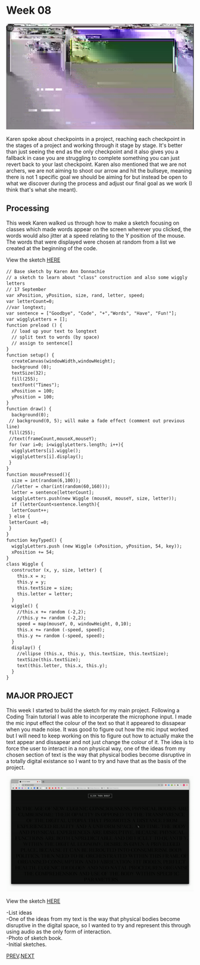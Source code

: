 # Week 08
![](andy_glitch.jpg)

Karen spoke about checkpoints in a project, reaching each checkpoint in the stages of a project and working through it stage by stage. It's better than just seeing the end as the only checkpoint and it also gives you a fallback in case you are struggling to complete something you can just revert back to your last checkpoint. Karen also mentioned that we are not archers, we are not aiming to shoot our arrow and hit the bullseye, meaning there is not 1 specific goal we should be aiming for but instead be open to what we discover during the process and adjust our final goal as we work (I think that's what she meant).

## Processing
This week Karen walked us through how to make a sketch focusing on classes which made words appear on the screen wherever you clicked, the words would also jitter at a speed relating to the Y position of the mouse. The words that were displayed were chosen at random from a list we created at the beginning of the code.

View the sketch [HERE](https://hamishpayne.github.io/CODE-WORDS/Classroom/Week-06/WigglyLetters)

``` // 
// Base sketch by Karen Ann Donnachie 
// a sketch to learn about "class" construction and also some wiggly letters
// 17 September
var xPosition, yPosition, size, rand, letter, speed;
var letterCount=0;
//var longtext;
var sentence = ["Goodbye", "Code", "+","Words", "Have", "Fun!"];
var wigglyLetters = [];
function preload () {
  // load up your text to longtext
  // split text to words (by space) 
  // assign to sentence[]
}
function setup() {
  createCanvas(windowWidth,windowHeight);
  background (0);
  textSize(32);
  fill(255);
  textFont("Times");
  xPosition = 100;
  yPosition = 100;
}
function draw() {
  background(0);
 // background(0, 5); will make a fade effect (comment out previous line)
 fill(255);
 //text(frameCount,mouseX,mouseY);
 for (var i=0; i<wigglyLetters.length; i++){
  wigglyLetters[i].wiggle();
  wigglyLetters[i].display();
 }
}
function mousePressed(){
  size = int(random(6,100));
  //letter = char(int(random(60,160)));
  letter = sentence[letterCount];
  wigglyLetters.push(new Wiggle (mouseX, mouseY, size, letter));
  if (letterCount<sentence.length){
  letterCount++;
 } else {
 letterCount =0; 
 }
}
function keyTyped() {
  wigglyLetters.push (new Wiggle (xPosition, yPosition, 54, key));
  xPosition += 54;
}
class Wiggle {  
  constructor (x, y, size, letter) {
    this.x = x;
    this.y = y;
    this.textSize = size;
    this.letter = letter;
  }
  wiggle() {
    //this.x += random (-2,2);
    //this.y += random (-2,2);
    speed = map(mouseY, 0, windowHeight, 0,10);
    this.x += random (-speed, speed);
    this.y += random (-speed, speed);
  }
  display() {
    //ellipse (this.x, this.y, this.textSize, this.textSize);
    textSize(this.textSize);
    text(this.letter, this.x, this.y);
  }
}
```

## MAJOR PROJECT
This week I started to build the sketch for my main project. Following a Coding Train tutorial I was able to incorperate the microphone input. I made the mic input effect the colour of the text so that it appeared to dissapear when you made noise. It was good to figure out how the mic input worked but I will need to keep working on this to figure out how to actually make the text appear and dissapear and not just change the colour of it. The idea is to force the user to interact in a non physical way, one of the ideas from my chosen section of text is the way that physical bodies become disruptive in a totally digital existance so I want to try and have that as the basis of the project.

![](text_reacts_to_mic__cleanup_.gif)

View the sketch [HERE](https://hamishpayne.github.io/CODE-WORDS/Classroom/Week-08/text_reacts_to_mic__cleanup_)

-List ideas  
  -One of the ideas from my text is the way that physical bodies become disruptive in the digital space, so I wanted to try and represent this through using audio as the only form of interaction.   
-Photo of sketch book.   
-Initial sketches.     

[PREV](https://github.com/HamishPayne/CODE-WORDS/edit/master/Classroom/Week-07).[NEXT](https://github.com/HamishPayne/CODE-WORDS/edit/master/Classroom/Week-09)
